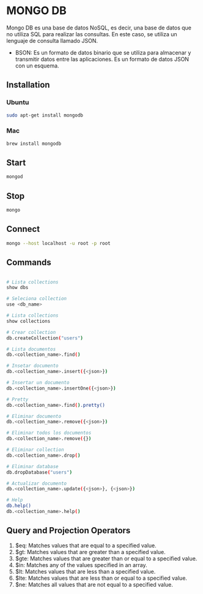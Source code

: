 # MONGO DB

Mongo DB es una base de datos NoSQL, es decir, una base de datos que no utiliza SQL para realizar las consultas. En este caso, se utiliza un lenguaje de consulta llamado JSON.

- BSON: Es un formato de datos binario que se utiliza para almacenar y transmitir datos entre las aplicaciones. Es un formato de datos JSON con un esquema.

## Installation

### Ubuntu

```bash
sudo apt-get install mongodb
```

### Mac

```bash
brew install mongodb
```

## Start

```bash
mongod
```

## Stop

```bash
mongo
```

## Connect

```bash
mongo --host localhost -u root -p root
```

## Commands

```bash

# Lista collections
show dbs

# Seleciona collection
use <db_name>

# Lista collections
show collections

# Crear collection
db.createCollection("users")

# Lista documentos
db.<collection_name>.find()

# Insetar documento
db.<collection_name>.insert({<json>})

# Insertar un documento 
db.<collection_name>.insertOne({<json>})

# Pretty
db.<collection_name>.find().pretty()

# Eliminar documento
db.<collection_name>.remove({<json>})

# Eliminar todos los documentos
db.<collection_name>.remove({})

# Eliminar collection
db.<collection_name>.drop()

# Eliminar database
db.dropDatabase("users")

# Actualizar documento
db.<collection_name>.update({<json>}, {<json>})

# Help
db.help()
db.<collection_name>.help()

```

## Query and Projection Operators

1. $eq: Matches values that are equal to a specified value.
2. $gt: Matches values that are greater than a specified value.
3. $gte: Matches values that are greater than or equal to a specified value.
4. $in: Matches any of the values specified in an array.
5. $lt: Matches values that are less than a specified value.
6. $lte: Matches values that are less than or equal to a specified value.
7. $ne: Matches all values that are not equal to a specified value.
